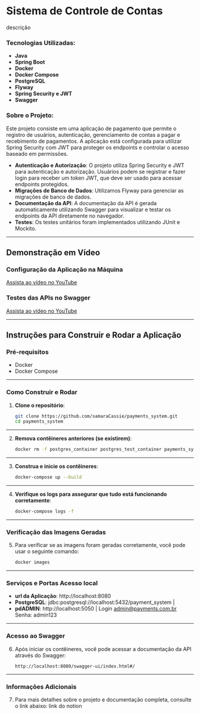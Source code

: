 # Sistema de Controle de Contas

descrição

### Tecnologias Utilizadas:

- **Java**
- **Spring Boot**
- **Docker**
- **Docker Compose**
- **PostgreSQL**
- **Flyway**
- **Spring Security e JWT**
- **Swagger**

### Sobre o Projeto:
Este projeto consiste em uma aplicação de pagamento que permite o registro de usuários, autenticação, gerenciamento de contas a pagar e recebimento de pagamentos. A aplicação está configurada para utilizar Spring Security com JWT para proteger os endpoints e controlar o acesso baseado em permissões.

- **Autenticação e Autorização**: O projeto utiliza Spring Security e JWT para autenticação e autorização. Usuários podem se registrar e fazer login para receber um token JWT, que deve ser usado para acessar endpoints protegidos.
- **Migrações de Banco de Dados**: Utilizamos Flyway para gerenciar as migrações de banco de dados.
- **Documentação da API**: A documentação da API é gerada automaticamente utilizando Swagger para visualizar e testar os endpoints da API diretamente no navegador.
- **Testes**: Os testes unitários foram implementados utilizando JUnit e Mockito.

---
## Demonstração em Vídeo

### Configuração da Aplicação na Máquina

[Assista ao vídeo no YouTube](link)

### Testes das APIs no Swagger

[Assista ao vídeo no YouTube](link)

---

## Instruções para Construir e Rodar a Aplicação

### Pré-requisitos

- Docker
- Docker Compose

---

### Como Construir e Rodar

1. **Clone o repositório**:
    ```sh
    git clone https://github.com/samaraCassie/payments_system.git
    cd payments_system
    ```

---

2. **Remova contêineres anteriores (se existirem)**:
    ```sh
    docker rm -f postgres_container postgres_test_container payments_system_app
    ```

---

3. **Construa e inicie os contêineres**:
    ```sh
    docker-compose up --build
    ```

---

4. **Verifique os logs para assegurar que tudo está funcionando corretamente**:
    ```sh
    docker-compose logs -f
    ```

---

### Verificação das Imagens Geradas

5. Para verificar se as imagens foram geradas corretamente, você pode usar o seguinte comando:
    ```sh
    docker images
    ```

---

### Serviços e Portas Acesso local

- **url da Aplicação**: http://localhost:8080
- **PostgreSQL**: jdbc:postgresql://localhost:5432/payment_system  |
- **pdADMIN**:  http://localhost:5050 | Login admin@payments.com.br Senha: admin123

---

### Acesso ao Swagger

6. Após iniciar os contêineres, você pode acessar a documentação da API através do Swagger:
    ```
    http://localhost:8080/swagger-ui/index.html#/
    ```

---

### Informações Adicionais

7. Para mais detalhes sobre o projeto e documentação completa, consulte o link abaixo:
   link do notion